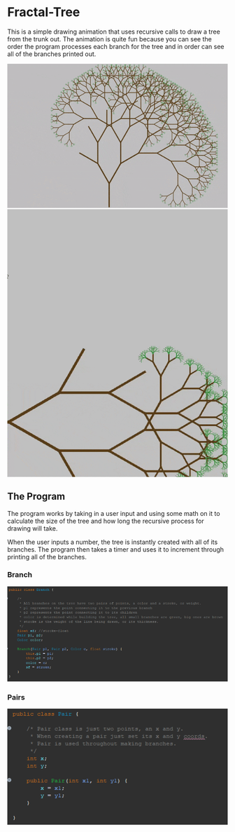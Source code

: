 # Fractal-Tree

This is a simple drawing animation that uses recursive calls to draw a tree from the trunk out.
The animation is quite fun because you can see the order the program processes each branch for the tree and in order can see all of the branches printed out.

<img src="https://github.com/EthanGilles/Fractal-Tree/blob/main/Screenshots/rungif2.gif">

<img src="https://github.com/EthanGilles/Fractal-Tree/blob/main/Screenshots/rungif3.gif">


<h2>The Program</h2>

The program works by taking in a user input and using some math on it to calculate the size of the tree and how long the recursive process for drawing will take.

When the user inputs a number, the tree is instantly created with all of its branches. The program then takes a timer and uses it to increment through printing all of the branches.

<h3>Branch</h3>

<img src="https://github.com/EthanGilles/Fractal-Tree/blob/main/Screenshots/branchcode.png">

<h3>Pairs</h3>

<img src="https://github.com/EthanGilles/Fractal-Tree/blob/main/Screenshots/paircode.png">
